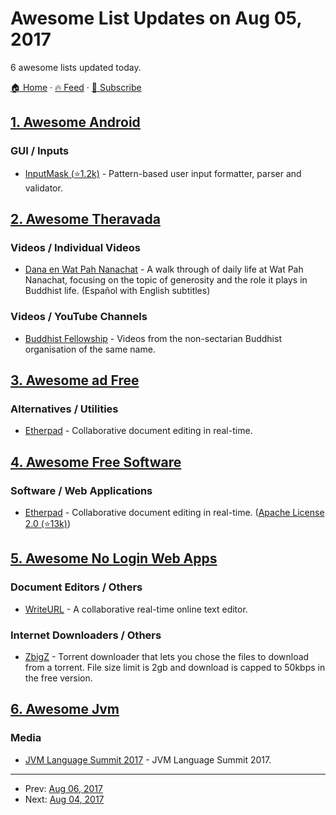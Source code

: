 # Awesome List Updates on Aug 05, 2017

6 awesome lists updated today.

[🏠 Home](/README.md) · [🔥 Feed](https://test.trackawesomelist.com/feed.xml) · [📮 Subscribe](https://trackawesomelist.us17.list-manage.com/subscribe?u=d2f0117aa829c83a63ec63c2f&id=36a103854c)



## [1. Awesome Android](/content/JStumpp/awesome-android/README.md)

### GUI / Inputs

*   [InputMask (⭐1.2k)](https://github.com/RedMadRobot/input-mask-android) - Pattern-based user input formatter, parser and validator.

## [2. Awesome Theravada](/content/johnjago/awesome-theravada/README.md)

### Videos / Individual Videos

*   [Dana en Wat Pah Nanachat](https://www.youtube.com/watch?v=Y1bTUC7QUbI) - A walk through of daily life at Wat Pah Nanachat, focusing on the topic of generosity and the role it plays in Buddhist life. (Español with English subtitles)

### Videos / YouTube Channels

*   [Buddhist Fellowship](https://www.youtube.com/user/buddhistfellowshipsg/videos) - Videos from the non-sectarian Buddhist organisation of the same name.

## [3. Awesome ad Free](/content/johnjago/awesome-ad-free/README.md)

### Alternatives / Utilities

*   [Etherpad](https://etherpad.wikimedia.org/) - Collaborative document editing in real-time.

## [4. Awesome Free Software](/content/johnjago/awesome-free-software/README.md)

### Software / Web Applications

*   [Etherpad](http://etherpad.org/) - Collaborative document editing in real-time. ([Apache License 2.0 (⭐13k)](https://github.com/ether/etherpad-lite/blob/develop/LICENSE))

## [5. Awesome No Login Web Apps](/content/aviaryan/awesome-no-login-web-apps/README.md)

### Document Editors / Others

*   [WriteURL](http://www.writeurl.com/) - A collaborative real-time online text editor.

### Internet Downloaders / Others

*   [ZbigZ](https://zbigz.com/) - Torrent downloader that lets you chose the files to download from a torrent. File size limit is 2gb and download is capped to 50kbps in the free version.

## [6. Awesome Jvm](/content/deephacks/awesome-jvm/README.md)

### Media

*   [JVM Language Summit 2017](https://www.youtube.com/playlist?list=PLX8CzqL3ArzXJ2EGftrmz4SzS6NRr6p2n) - JVM Language Summit 2017.

---

- Prev: [Aug 06, 2017](/content/2017/08/06/README.md)
- Next: [Aug 04, 2017](/content/2017/08/04/README.md)